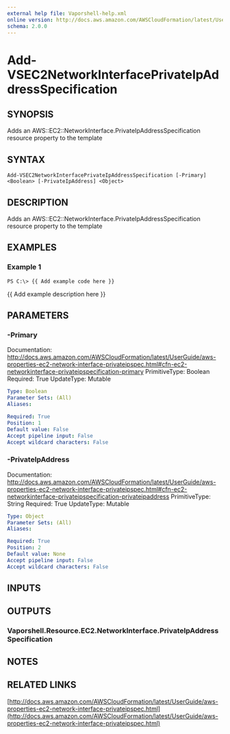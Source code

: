 ```yaml
---
external help file: Vaporshell-help.xml
online version: http://docs.aws.amazon.com/AWSCloudFormation/latest/UserGuide/aws-properties-ec2-network-interface-privateipspec.html
schema: 2.0.0
---
```


# Add-VSEC2NetworkInterfacePrivateIpAddressSpecification

## SYNOPSIS
Adds an AWS::EC2::NetworkInterface.PrivateIpAddressSpecification resource property to the template

## SYNTAX

```
Add-VSEC2NetworkInterfacePrivateIpAddressSpecification [-Primary] <Boolean> [-PrivateIpAddress] <Object>
```

## DESCRIPTION
Adds an AWS::EC2::NetworkInterface.PrivateIpAddressSpecification resource property to the template

## EXAMPLES

### Example 1
```
PS C:\> {{ Add example code here }}
```

{{ Add example description here }}

## PARAMETERS

### -Primary
Documentation: http://docs.aws.amazon.com/AWSCloudFormation/latest/UserGuide/aws-properties-ec2-network-interface-privateipspec.html#cfn-ec2-networkinterface-privateipspecification-primary
PrimitiveType: Boolean
Required: True
UpdateType: Mutable

```yaml
Type: Boolean
Parameter Sets: (All)
Aliases: 

Required: True
Position: 1
Default value: False
Accept pipeline input: False
Accept wildcard characters: False
```

### -PrivateIpAddress
Documentation: http://docs.aws.amazon.com/AWSCloudFormation/latest/UserGuide/aws-properties-ec2-network-interface-privateipspec.html#cfn-ec2-networkinterface-privateipspecification-privateipaddress
PrimitiveType: String
Required: True
UpdateType: Mutable

```yaml
Type: Object
Parameter Sets: (All)
Aliases: 

Required: True
Position: 2
Default value: None
Accept pipeline input: False
Accept wildcard characters: False
```

## INPUTS

## OUTPUTS

### Vaporshell.Resource.EC2.NetworkInterface.PrivateIpAddressSpecification

## NOTES

## RELATED LINKS

[http://docs.aws.amazon.com/AWSCloudFormation/latest/UserGuide/aws-properties-ec2-network-interface-privateipspec.html](http://docs.aws.amazon.com/AWSCloudFormation/latest/UserGuide/aws-properties-ec2-network-interface-privateipspec.html)

